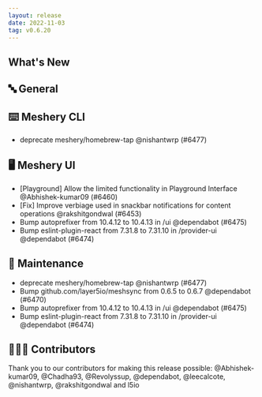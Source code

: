 ```yaml
---
layout: release
date: 2022-11-03
tag: v0.6.20
---
```


## What's New
## 🔤 General
## ⌨️ Meshery CLI

- deprecate meshery/homebrew-tap @nishantwrp (#6477)

## 🖥 Meshery UI

- [Playground] Allow the limited functionality in Playground Interface @Abhishek-kumar09 (#6460)
- [Fix] Improve verbiage used in snackbar notifications for content operations @rakshitgondwal (#6453)
- Bump autoprefixer from 10.4.12 to 10.4.13 in /ui @dependabot (#6475)
- Bump eslint-plugin-react from 7.31.8 to 7.31.10 in /provider-ui @dependabot (#6474)

## 🧰 Maintenance

- deprecate meshery/homebrew-tap @nishantwrp (#6477)
- Bump github.com/layer5io/meshsync from 0.6.5 to 0.6.7 @dependabot (#6470)
- Bump autoprefixer from 10.4.12 to 10.4.13 in /ui @dependabot (#6475)
- Bump eslint-plugin-react from 7.31.8 to 7.31.10 in /provider-ui @dependabot (#6474)

## 👨🏽‍💻 Contributors

Thank you to our contributors for making this release possible:
@Abhishek-kumar09, @Chadha93, @Revolyssup, @dependabot, @leecalcote, @nishantwrp, @rakshitgondwal and l5io
